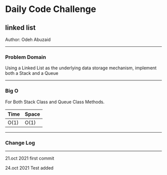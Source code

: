 # Daily Code Challenge

## linked list
Author: Odeh Abuzaid

---

### Problem Domain
Using a Linked List as the underlying data storage mechanism, implement both a Stack and a Queue

---
### Big O

For Both Stack Class and Queue Class Methods.

| Time | Space |
| :----------- | :----------- |
| O(1) | O(1) |

---

### Change Log
***
21.oct 2021 first commit

24.oct 2021 Test added




